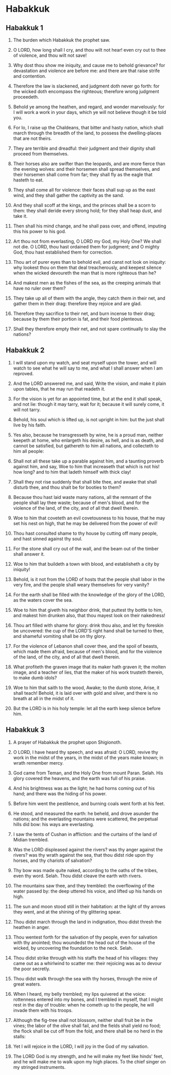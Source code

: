 # Habakkuk

## Habakkuk 1

1. The burden which Habakkuk the prophet saw.

2. O LORD, how long shall I cry, and thou wilt not hear! even cry out to thee of violence, and thou wilt not save!

3. Why dost thou show me iniquity, and cause me to behold grievance? for devastation and violence are before me: and there are that raise strife and contention.

4. Therefore the law is slackened, and judgment doth never go forth: for the wicked doth encompass the righteous; therefore wrong judgment proceedeth.

5. Behold ye among the heathen, and regard, and wonder marvelously: for I will work a work in your days, which ye will not believe though it be told you.

6. For lo, I raise up the Chaldeans, that bitter and hasty nation, which shall march through the breadth of the land, to possess the dwelling-places that are not theirs.

7. They are terrible and dreadful: their judgment and their dignity shall proceed from themselves.

8. Their horses also are swifter than the leopards, and are more fierce than the evening wolves: and their horsemen shall spread themselves, and their horsemen shall come from far; they shall fly as the eagle that hasteth to eat.

9. They shall come all for violence: their faces shall sup up as the east wind, and they shall gather the captivity as the sand.

10. And they shall scoff at the kings, and the princes shall be a scorn to them: they shall deride every strong hold; for they shall heap dust, and take it.

11. Then shall his mind change, and he shall pass over, and offend, imputing this his power to his god.

12. Art thou not from everlasting, O LORD my God, my Holy One? We shall not die. O LORD, thou hast ordained them for judgment; and O mighty God, thou hast established them for correction.

13. Thou art of purer eyes than to behold evil, and canst not look on iniquity: why lookest thou on them that deal treacherously, and keepest silence when the wicked devoureth the man that is more righteous than he?

14. And makest men as the fishes of the sea, as the creeping animals that have no ruler over them?

15. They take up all of them with the angle, they catch them in their net, and gather them in their drag: therefore they rejoice and are glad.

16. Therefore they sacrifice to their net, and burn incense to their drag; because by them their portion is fat, and their food plenteous.

17. Shall they therefore empty their net, and not spare continually to slay the nations?

## Habakkuk 2

1. I will stand upon my watch, and seat myself upon the tower, and will watch to see what he will say to me, and what I shall answer when I am reproved.

2. And the LORD answered me, and said, Write the vision, and make it plain upon tables, that he may run that readeth it.

3. For the vision is yet for an appointed time, but at the end it shall speak, and not lie: though it may tarry, wait for it; because it will surely come, it will not tarry.

4. Behold, his soul which is lifted up, is not upright in him: but the just shall live by his faith.

5. Yes also, because he transgresseth by wine, he is a proud man, neither keepeth at home, who enlargeth his desire, as hell, and is as death, and cannot be satisfied, but gathereth to him all nations, and collecteth to him all people:

6. Shall not all these take up a parable against him, and a taunting proverb against him, and say, Woe to him that increaseth that which is not his! how long? and to him that ladeth himself with thick clay!

7. Shall they not rise suddenly that shall bite thee, and awake that shall disturb thee, and thou shalt be for booties to them?

8. Because thou hast laid waste many nations, all the remnant of the people shall lay thee waste; because of men's blood, and for the violence of the land, of the city, and of all that dwell therein.

9. Woe to him that coveteth an evil covetousness to his house, that he may set his nest on high, that he may be delivered from the power of evil!

10. Thou hast consulted shame to thy house by cutting off many people, and hast sinned against thy soul.

11. For the stone shall cry out of the wall, and the beam out of the timber shall answer it.

12. Woe to him that buildeth a town with blood, and establisheth a city by iniquity!

13. Behold, is it not from the LORD of hosts that the people shall labor in the very fire, and the people shall weary themselves for very vanity?

14. For the earth shall be filled with the knowledge of the glory of the LORD, as the waters cover the sea.

15. Woe to him that giveth his neighbor drink, that puttest thy bottle to him, and makest him drunken also, that thou mayest look on their nakedness!

16. Thou art filled with shame for glory: drink thou also, and let thy foreskin be uncovered: the cup of the LORD'S right hand shall be turned to thee, and shameful vomiting shall be on thy glory.

17. For the violence of Lebanon shall cover thee, and the spoil of beasts, which made them afraid, because of men's blood, and for the violence of the land, of the city, and of all that dwell therein.

18. What profiteth the graven image that its maker hath graven it; the molten image, and a teacher of lies, that the maker of his work trusteth therein, to make dumb idols?

19. Woe to him that saith to the wood, Awake; to the dumb stone, Arise, it shall teach! Behold, it is laid over with gold and silver, and there is no breath at all in the midst of it.

20. But the LORD is in his holy temple: let all the earth keep silence before him.

## Habakkuk 3

1. A prayer of Habakkuk the prophet upon Shigionoth.

2. O LORD, I have heard thy speech, and was afraid: O LORD, revive thy work in the midst of the years, in the midst of the years make known; in wrath remember mercy.

3. God came from Teman, and the Holy One from mount Paran. Selah. His glory covered the heavens, and the earth was full of his praise.

4. And his brightness was as the light; he had horns coming out of his hand; and there was the hiding of his power.

5. Before him went the pestilence, and burning coals went forth at his feet.

6. He stood, and measured the earth: he beheld, and drove asunder the nations; and the everlasting mountains were scattered, the perpetual hills did bow: his ways are everlasting.

7. I saw the tents of Cushan in affliction: and the curtains of the land of Midian trembled.

8. Was the LORD displeased against the rivers? was thy anger against the rivers? was thy wrath against the sea, that thou didst ride upon thy horses, and thy chariots of salvation?

9. Thy bow was made quite naked, according to the oaths of the tribes, even thy word. Selah. Thou didst cleave the earth with rivers.

10. The mountains saw thee, and they trembled: the overflowing of the water passed by: the deep uttered his voice, and lifted up his hands on high.

11. The sun and moon stood still in their habitation: at the light of thy arrows they went, and at the shining of thy glittering spear.

12. Thou didst march through the land in indignation, thou didst thresh the heathen in anger.

13. Thou wentest forth for the salvation of thy people, even for salvation with thy anointed; thou woundedst the head out of the house of the wicked, by uncovering the foundation to the neck. Selah.

14. Thou didst strike through with his staffs the head of his villages: they came out as a whirlwind to scatter me: their rejoicing was as to devour the poor secretly.

15. Thou didst walk through the sea with thy horses, through the mire of great waters.

16. When I heard, my belly trembled; my lips quivered at the voice: rottenness entered into my bones, and I trembled in myself, that I might rest in the day of trouble: when he cometh up to the people, he will invade them with his troops.

17. Although the fig-tree shall not blossom, neither shall fruit be in the vines; the labor of the olive shall fail, and the fields shall yield no food; the flock shall be cut off from the fold, and there shall be no herd in the stalls:

18. Yet I will rejoice in the LORD, I will joy in the God of my salvation.

19. The LORD God is my strength, and he will make my feet like hinds' feet, and he will make me to walk upon my high places. To the chief singer on my stringed instruments.

